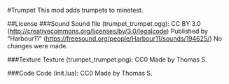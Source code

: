 #Trumpet
This mod adds trumpets to minetest.

##License
###Sound
Sound file (trumpet_trumpet.ogg): CC BY 3.0 (http://creativecommons.org/licenses/by/3.0/legalcode)
Published by "Harbour11" (https://freesound.org/people/Harbour11/sounds/194625/)
No changes were made.

###Texture
Texture (trumpet_trumpet.png): CC0
Made by Thomas S.

###Code
Code (init.lua): CC0
Made by Thomas S.
